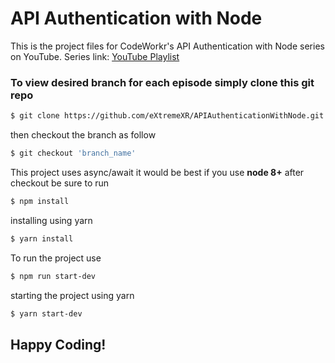 # API Authentication with Node 

This is the project files for CodeWorkr's API Authentication with Node series on YouTube.
Series link: [YouTube Playlist](https://www.youtube.com/watch?v=zx6jnaLuB9Q&list=PLSpJkDDmpFZ7GowbJE-mvX09zY9zfYatI)


### To view desired branch for each episode simply clone this git repo

```bash
$ git clone https://github.com/eXtremeXR/APIAuthenticationWithNode.git
```

then checkout the branch as follow

```bash
$ git checkout 'branch_name'
```

This project uses async/await it would be best if you use **node 8+**
after checkout be sure to run

```bash
$ npm install
```
installing using yarn
```bash
$ yarn install
```
To run the project use
```bash
$ npm run start-dev
```
starting the project using yarn
```bash
$ yarn start-dev
```

## Happy Coding!

